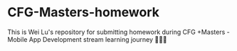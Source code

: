 # CFG-Masters-homework
This is Wei Lu's repository for submitting homework during CFG +Masters - Mobile App Development stream learning journey 💜👩‍💻
